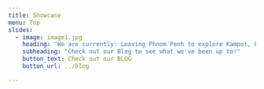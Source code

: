 ```yaml
---
title: Showcase
menu: Top
slides:
  - image: image1.jpg
    heading: "We are currently: Leaving Phnom Penh to explore Kampot, Kep, and Koh Rong"
    subheading: "Check out our Blog to see what we've been up to!"
    button_text: Check out our BLOG
    button_url: ../blog

---
```

